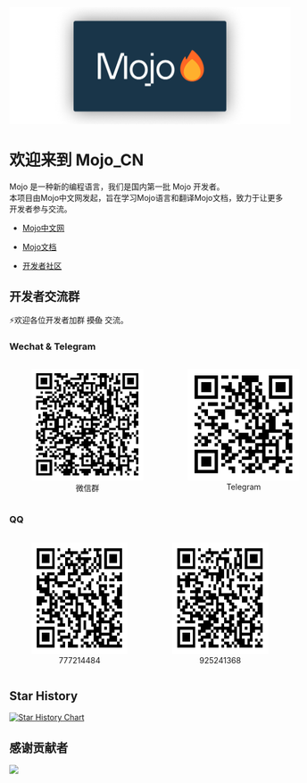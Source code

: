 <p align="center">
    <img src="./public/img/mojo_github_logo_bg.png">
</p>

# 欢迎来到 Mojo_CN
Mojo 是一种新的编程语言，我们是国内第一批 Mojo 开发者。  
本项目由Mojo中文网发起，旨在学习Mojo语言和翻译Mojo文档，致力于让更多开发者参与交流。

- [Mojo中文网](https://mojocn.org/)
- [Mojo文档](https://mojocn.org/mojo/manual/index.html)

- [开发者社区](https://dev.mojocn.org/)


## 开发者交流群

⚡欢迎各位开发者加群 ~~摸鱼~~ 交流。

### Wechat      &       Telegram
<div style="display: flex;" align="center">
    <figure style="flex-shrink: 0;">
        <img height="200" width="200" src="./public/img/wechat.png"/>
        <figcaption align="center">微信群</figcaption>
    </figure>
    <figure style="flex-shrink: 0;">
        <img height="200" width="200" src="./public/img/Telegram.png"/>
        <figcaption align="center"><a href="https://t.me/Mojo_CN" style="text-decoration: none;" target="_blank">Telegram</a></figcaption>
    </figure>
</div>

### QQ
<div style="display: flex;" align="center">
    <figure>
        <img height="200" width="200" src="./public/img/qq.png"/>
        <figcaption style="text-align: center;"><a href="https://qm.qq.com/q/nn0pFzgIRG" style="text-decoration: none;" target="_blank">777214484</a></figcaption>
    </figure>
    <figure>
        <img height="200" width="200" src="./public/img/qq2.png"/>
        <figcaption style="text-align: center;"><a href="https://qm.qq.com/q/IgJFnFPDGy" style="text-decoration: none;" target="_blank">925241368</a></figcaption>
    </figure>
</div>

## Star History

[![Star History Chart](https://api.star-history.com/svg?repos=shadowqcom/mojo_CN&type=Date)](https://star-history.com/#shadowqcom/mojo_CN&Date)


## 感谢贡献者
<div>
    <a href="https://github.com/shadowqcom/mojo_CN/graphs/contributors">
    <img src="https://contrib.rocks/image?repo=shadowqcom/mojo_CN" />
    </a>
</div>